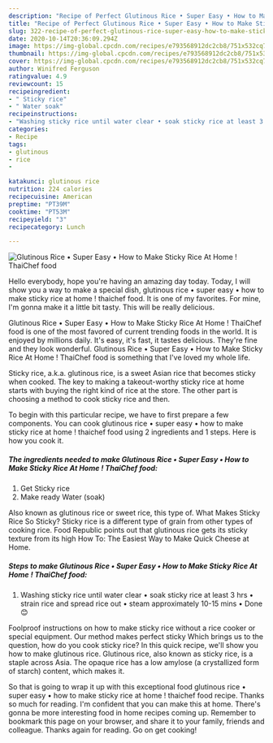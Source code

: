 ```yaml
---
description: "Recipe of Perfect Glutinous Rice • Super Easy • How to Make Sticky Rice At Home ! ThaiChef food"
title: "Recipe of Perfect Glutinous Rice • Super Easy • How to Make Sticky Rice At Home ! ThaiChef food"
slug: 322-recipe-of-perfect-glutinous-rice-super-easy-how-to-make-sticky-rice-at-home-thaichef-food
date: 2020-10-14T20:36:09.294Z
image: https://img-global.cpcdn.com/recipes/e793568912dc2cb8/751x532cq70/glutinous-rice-•-super-easy-•-how-to-make-sticky-rice-at-home-thaichef-food-recipe-main-photo.jpg
thumbnail: https://img-global.cpcdn.com/recipes/e793568912dc2cb8/751x532cq70/glutinous-rice-•-super-easy-•-how-to-make-sticky-rice-at-home-thaichef-food-recipe-main-photo.jpg
cover: https://img-global.cpcdn.com/recipes/e793568912dc2cb8/751x532cq70/glutinous-rice-•-super-easy-•-how-to-make-sticky-rice-at-home-thaichef-food-recipe-main-photo.jpg
author: Winifred Ferguson
ratingvalue: 4.9
reviewcount: 15
recipeingredient:
- " Sticky rice"
- " Water soak"
recipeinstructions:
- "Washing sticky rice until water clear • soak sticky rice at least 3 hrs • strain rice and spread rice out • steam approximately 10-15 mins • Done 😊"
categories:
- Recipe
tags:
- glutinous
- rice
- 

katakunci: glutinous rice  
nutrition: 224 calories
recipecuisine: American
preptime: "PT39M"
cooktime: "PT53M"
recipeyield: "3"
recipecategory: Lunch

---
```



![Glutinous Rice • Super Easy • How to Make Sticky Rice At Home ! ThaiChef food](https://img-global.cpcdn.com/recipes/e793568912dc2cb8/751x532cq70/glutinous-rice-•-super-easy-•-how-to-make-sticky-rice-at-home-thaichef-food-recipe-main-photo.jpg)

Hello everybody, hope you're having an amazing day today. Today, I will show you a way to make a special dish, glutinous rice • super easy • how to make sticky rice at home ! thaichef food. It is one of my favorites. For mine, I'm gonna make it a little bit tasty. This will be really delicious.

Glutinous Rice • Super Easy • How to Make Sticky Rice At Home ! ThaiChef food is one of the most favored of current trending foods in the world. It is enjoyed by millions daily. It's easy, it's fast, it tastes delicious. They're fine and they look wonderful. Glutinous Rice • Super Easy • How to Make Sticky Rice At Home ! ThaiChef food is something that I've loved my whole life.

Sticky rice, a.k.a. glutinous rice, is a sweet Asian rice that becomes sticky when cooked. The key to making a takeout-worthy sticky rice at home starts with buying the right kind of rice at the store. The other part is choosing a method to cook sticky rice and then.


To begin with this particular recipe, we have to first prepare a few components. You can cook glutinous rice • super easy • how to make sticky rice at home ! thaichef food using 2 ingredients and 1 steps. Here is how you cook it.

<!--inarticleads1-->

##### The ingredients needed to make Glutinous Rice • Super Easy • How to Make Sticky Rice At Home ! ThaiChef food:

1. Get  Sticky rice
1. Make ready  Water (soak)


Also known as glutinous rice or sweet rice, this type of. What Makes Sticky Rice So Sticky? Sticky rice is a different type of grain from other types of cooking rice. Food Republic points out that glutinous rice gets its sticky texture from its high How To: The Easiest Way to Make Quick Cheese at Home. 

<!--inarticleads2-->

##### Steps to make Glutinous Rice • Super Easy • How to Make Sticky Rice At Home ! ThaiChef food:

1. Washing sticky rice until water clear • soak sticky rice at least 3 hrs • strain rice and spread rice out • steam approximately 10-15 mins • Done 😊


Foolproof instructions on how to make sticky rice without a rice cooker or special equipment. Our method makes perfect sticky Which brings us to the question, how do you cook sticky rice? In this quick recipe, we&#39;ll show you how to make glutinous rice. Glutinous rice, also known as sticky rice, is a staple across Asia. The opaque rice has a low amylose (a crystallized form of starch) content, which makes it. 

So that is going to wrap it up with this exceptional food glutinous rice • super easy • how to make sticky rice at home ! thaichef food recipe. Thanks so much for reading. I'm confident that you can make this at home. There's gonna be more interesting food in home recipes coming up. Remember to bookmark this page on your browser, and share it to your family, friends and colleague. Thanks again for reading. Go on get cooking!
